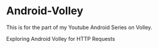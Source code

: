 # Android-Volley
This is for the part of my Youtube Android Series on Volley.

Exploring Android Volley for HTTP Requests
